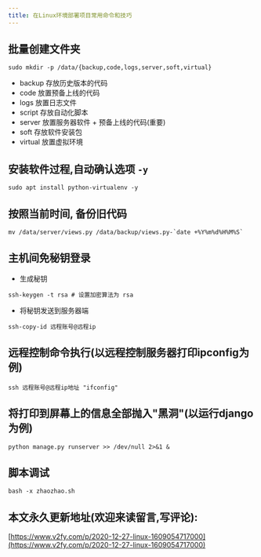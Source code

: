 ```yaml
---
title: 在Linux环境部署项目常用命令和技巧
---
```




## 批量创建文件夹

```
sudo mkdir -p /data/{backup,code,logs,server,soft,virtual}
```
- backup 存放历史版本的代码
- code 放置预备上线的代码
- logs 放置日志文件
- script 存放自动化脚本
- server 放置服务器软件 + 预备上线的代码(重要)
- soft 存放软件安装包
- virtual 放置虚拟环境

## 安装软件过程,自动确认选项 `-y`
```
sudo apt install python-virtualenv -y
```

## 按照当前时间, 备份旧代码

```
mv /data/server/views.py /data/backup/views.py-`date +%Y%m%d%H%M%S`
```

## 主机间免秘钥登录

- 生成秘钥

```shell
ssh-keygen -t rsa # 设置加密算法为 rsa
```
- 将秘钥发送到服务器端
```shell
ssh-copy-id 远程账号@远程ip
```


## 远程控制命令执行(以远程控制服务器打印ipconfig为例)
```shell
ssh 远程账号@远程ip地址 "ifconfig"
```

## 将打印到屏幕上的信息全部抛入"黑洞"(以运行django为例)
```shell
python manage.py runserver >> /dev/null 2>&1 &
```

## 脚本调试

```shell
bash -x zhaozhao.sh
```

## 本文永久更新地址(欢迎来读留言,写评论):

[https://www.v2fy.com/p/2020-12-27-linux-1609054717000](https://www.v2fy.com/p/2020-12-27-linux-1609054717000)


